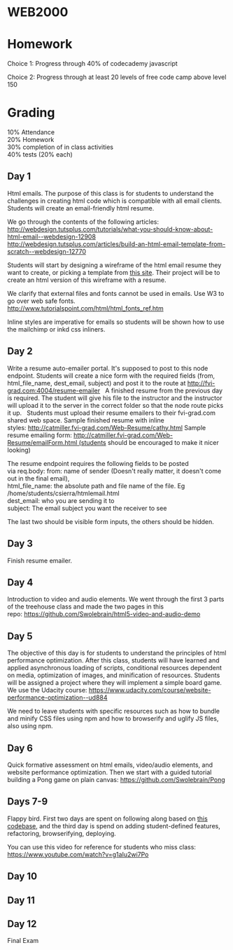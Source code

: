# WEB2000

# Homework

Choice 1: Progress through 40% of codecademy javascript

Choice 2: Progress through at least 20 levels of free code camp above level 150

# Grading

10% Attendance  
20% Homework  
30% completion of in class activities  
40% tests (20% each)  


## Day 1

Html emails. The purpose of this class is for students to understand the challenges in creating html code which is compatible with all email clients. Students will create an email-friendly html resume.  

We go through the contents of the following articles:  
http://webdesign.tutsplus.com/tutorials/what-you-should-know-about-html-email--webdesign-12908  
http://webdesign.tutsplus.com/articles/build-an-html-email-template-from-scratch--webdesign-12770  

Students will start by designing a wireframe of the html email resume they want to create, or picking a template from [this site](http://www.noupe.com/essentials/freebies-tools-templates/25-free-html-resume-templates-for-your-successful-online-job-application-82756.html). Their project will be to create an html version of this wireframe with a resume.  

We clarify that external files and fonts cannot be used in emails. Use W3 to go over web safe fonts.   http://www.tutorialspoint.com/html/html_fonts_ref.htm

Inline styles are imperative for emails so students will be shown how to use the mailchimp or inkd css inliners.  

## Day 2

Write a resume auto-emailer portal. It's supposed to post to this node endpoint. Students will create a nice form with the required fields (from, html_file_name, dest_email, subject) and post it to the route at http://fvi-grad.com:4004/resume-emailer
 
A finished resume from the previous day is required. The student will give his file to the instructor and the instructor will upload it to the server in the correct folder so that the node route picks it up.
 
Students must upload their resume emailers to their fvi-grad.com shared web space.
Sample finished resume with inline styles: http://catmiller.fvi-grad.com/Web-Resume/cathy.html
Sample resume emailing form: http://catmiller.fvi-grad.com/Web-Resume/emailForm.html (students should be encouraged to make it nicer looking)

The resume endpoint requires the following fields to be posted via req.body:
from: name of sender (Doesn't really matter, it doesn't come out in the final email),  
html_file_name: the absolute path and file name of the file. Eg /home/students/csierra/htmlemail.html  
dest_email: who you are sending it to  
subject: The email subject you want the receiver to see  

The last two should be visible form inputs, the others should be hidden. 

## Day 3

Finish resume emailer.

## Day 4 

Introduction to video and audio elements. We went through the first 3 parts of the treehouse class and made the two pages in this repo: https://github.com/Swolebrain/html5-video-and-audio-demo

## Day 5

The objective of this day is for students to understand the principles of html performance optimization. After this class, students will have learned and applied asynchronous loading of scripts, conditional resources dependent on media, optimization of images, and minification of resources. Students will be assigned a project where they will implement a simple board game. We use the Udacity course: https://www.udacity.com/course/website-performance-optimization--ud884

We need to leave students with specific resources such as how to bundle and minify CSS files using npm and how to browserify and uglify JS files, also using npm.

## Day 6

Quick formative assessment on html emails, video/audio elements, and website performance optimization. Then we start with a guided tutorial building a Pong game on plain canvas: https://github.com/Swolebrain/Pong

## Days 7-9

Flappy bird. First two days are spent on following along based on [this codebase](https://github.com/Swolebrain/flappy-bird), and the third day is spend on adding student-defined features, refactoring, browserifying, deploying.

You can use this video for reference for students who miss class: https://www.youtube.com/watch?v=g1aIu2wi7Po

## Day 10


## Day 11


## Day 12
Final Exam
